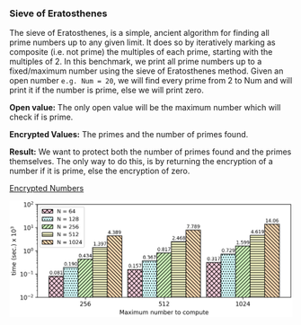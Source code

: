 ### Sieve of Eratosthenes
The sieve of Eratosthenes, is a simple, ancient algorithm for finding all prime numbers up to any given limit. It does so by iteratively marking as composite (i.e. not prime) the multiples of each prime, starting with the multiples of 2. In this benchmark, we print all prime numbers up to a fixed/maximum number using the sieve of Eratosthenes method.
Given an open number ```e.g. Num = 20```, we will find every prime from 2 to Num and will print it if the number is prime, else we will print zero.

**Open value:** The only open value will be the maximum number which will check if is prime. 

**Encrypted Values:** The primes and the number of primes found.

**Result:** We want to protect both the number of primes found and the primes themselves. The only way to do this, is by returning the encryption of a number if it is prime, else the encryption of zero.

[Encrypted Numbers](https://github.com/momalab/privacy_benchmarks/tree/master/sieveOfEratosthenes/sieveOfEratosthenes_s.sca)

![alt text](./../charts/primes.png)
